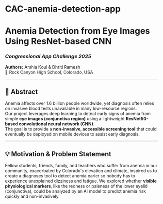 # CAC-anemia-detection-app
# Anemia Detection from Eye Images Using ResNet-based CNN
### *Congressional App Challenge 2025*  
**Authors:** Arshia Koul & Dhriti Ramesh  
📍 Rock Canyon High School, Colorado, USA  

---

## 📘 Abstract
Anemia affects over 1.6 billion people worldwide, yet diagnosis often relies on invasive blood tests unavailable in many low-resource regions.  
Our project leverages deep learning to detect early signs of anemia from simple **eye images (conjunctiva region)** using a lightweight **ResNet50-based convolutional neural network (CNN)**.  
The goal is to provide a **non-invasive, accessible screening tool** that could eventually be deployed on mobile devices to assist early diagnosis.

---

## 💡 Motivation & Problem Statement
Fellow students, friends, family, and teachers who suffer from anemia in our community, exacerbated by Colorado's elevation and climate, inspired us to create a diagnoses tool to detect anemia earler so nobody has to experience unexplained dizziness and fatigue.
We explored whether **visible physiological markers**, like the redness or paleness of the lower eyelid (conjunctiva), could be analyzed by an AI model to predict anemia risk quickly and non-invasively.
